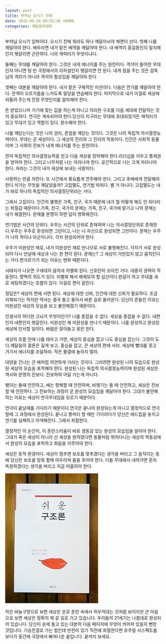 ```yaml
---
layout: post
title: 부처님 오시기 전에
date: 2015-05-24 09:53:45 +0900
categories: 깨달음의대화
---
```

부처님 오시기 임박이다. 오시기 전에 뭐라도 하나 깨달아놔야 체면이 선다. 첫째 나를 깨달아야 한다. 배우라면 내가 맡은 배역을 깨달아야 한다. 내 배역이 홍길동인지 일지매인지 헷갈리면 곤란하다. 나의 캐릭터가 무엇이냐다.

  


둘째는 무대를 깨달아야 한다. 그것은 내게 에너지를 주는 원천이다. 객석이 들어찬 무대인지 아니면 텅 빈 극장에서의 리허설인지 헷갈리면 안 된다. 내게 힘을 주는 것은 감독님의 격려가 아니라 객석의 함성임을 깨달아야 한다.

  


셋째는 대본을 깨달아야 한다. 내가 맡은 구체적인 미션이다. 다음은 연기를 깨달아야 한다. 관객이 오르가즘을 느끼도록 밀당을 연습해야 한다. 마지막으로 내가 이걸로 세상에 되돌려 주는게 진정 무엇인지를 알아채야 한다.

  


돈 받았으니까 거기에 맞는 값을 하는게 아니고 이러한 구조를 다음 세대에 전달하는 것이 중요하다. 연극은 계속되어야 한다.당신이 지구라는 무대에 초대되었거든 캐릭터가 있고 무대가 있고 역할이 있다. 완수해야 한다.

  


나를 깨닫는다는 것은 나의 권리, 존엄을 깨닫는 것이다. 그것은 나의 독립적 의사결정능력이다. 무대는 곧 세상이다. 그 세상의 진리와 그 진리의 작동이다. 인간은 사회적 동물이며 그 사회의 진보가 내게 에너지를 주는 원천이다.

  


먼저 독립적인 의사결정능력을 얻고 다음 세상을 장악해야 한다.리더십을 키우고 통제권을 얻어야 한다. 그리고 나무처럼 나는 자라나야 한다. 공간적으로 나는 크게 자라나야 한다. 자라는 그것이 내가 세상에 보내는 사랑이다.

  


사랑하는 만큼 자란다. 또 시간에서 풍요롭게 연주해야 한다. 그리고 후배에게 전달해야 한다.석가는 무엇을 깨달았을까? 고집멸도, 연기법 따위다. 별 거 아니다. 고집멸도는 내가 바로 하나의 독립적인 의사결정단위라는 거다.

  


그래서 고집이다. 인간의 불행은 가족, 친구, 국가 때문에 내가 뭘 어떻게 해도 안 되더라는 좌절감 때문이다.가족, 친구, 국가의 문제는 가족, 친구, 국가에 맡기고 나의 문제는 내가 해결한다. 문제를 분명히 하면 답이 명확해진다.

  


연기법은 사건의 단위다. 우주는 사건의 단위로 존재하며 나는 의사결정단위로 존재한다.우주는 우주로 완성되면 그만이고, 나는 나 자신으로 완성되면 그만이다. 문제는 우주가 나의 적이냐 아군이냐다. 각자 완성되어야 한다.

  


우주가 미완성인 채로, 내가 미완성인 채로 만나므로 서로 불행해진다. 각자가 서로 완성되어 다시 만날때 세상과 나는 한 편이 된다. 문제는? 그 세상이 가만있지 않고 움직인다는 거다.편가르기가 되는 이유는 변화 때문이다.

  


서태지가 나오면 구세대의 음악과 차별화 된다. 신호탄이 쏘아진 거다. 대중의 권력이 작동한다. 명백히 의도가 있다. 차별화 해서 해체모여 할 심산이다.판갈이 하고 무대를 새로 세팅하겠다는 흐름이 있다. 이걸로 편이 갈린다.

  


정답은? 세상의 편에 서면 된다. 세상에 대한 신뢰, 인간에 대한 신뢰가 필요하다. 조금 지체되기는 하지만 역사는 결국 돌고 돌아서 바른 길로 돌아온다. 당신이 흔들린 이유는 미완성인 세상의 모습을 보고 불안해졌기 때문이다.

  


인생사의 허다한 고뇌가 무엇이던가? 나를 종잡을 수 없다. 세상을 종잡을 수 없다. 내편인지 네편인지 헷갈린다. 미완성인 채 미완성을 만나기 때문이다. 나를 완성하고 완성된 세상에 인사할 일이다. 바람은 잦아들고 꽃은 핀다.

  


세상의 흐름 안에 나를 태우고 가면, 세상이 중심을 잡고 나도 중심을 잡는다. 그것이 도다.깨달음의 결론은 길게 보고, 중심을 잡고, 큰 세상의 편에 서라. 세상에 빨대를 꽂고 거기서 에너지를 조달하라. 작은 물결에 놀라지 말라.

  


대양을 건너는 큰 배처럼 의연하게 가라는 것이다. 그러려면 완성된 나의 모습으로 완성된 세상의 모습을 포착해야 한다. 완성된 나는 독립적 의사결정능력이며 완성된 세상은 역사와 문명의 진보다. 진보하여 어딜 가는게 아니다.

  


팽이는 돌때 안전하고, 배는 항해할 때 안전하며, 비행기는 뜰 때 안전하고, 세상은 진보할 때 안전하다. 그 진보하는 과정이 곧 완성의 모습임을 깨달아야 한다. 그대가 불안해 하는 이유는 세상이 연극무대임을 모르기 때문이다.

  


연극이 끝날때를 기다리기 때문이다.연극은 끝나야 완성되는게 아니고 열정적으로 연극할때 그 과정에서 완성된다. 끝나고 쫑파티 할 때만 기다리다가 당신은 애드립을 놓치고 연기를 실패하고 어색해진다. 그래서 좌절한다.

  


열정적인 이 순간이, 이 혼란스러움이 바로 생동감 있는 완성의 모습임을 알아야 한다. 그대가 죽은 세상이 아니라 산 세상을 원하였다면 동물처럼 뛰어다니는 세상의 역동성에서 완성의 모습을 포착하고 화음을 이루어야 한다.

  


세상은 동적 환경이다. 세상이 멈추면 보조를 맞추겠다는 생각을 버리고 그 움직이는 동에 당신은 보조를 맞춰 함께 어우러져 춤을 추어야 한다. 다들 무대에서 내려가면 혼자 독창하겠다는 생각을 버리고 지금 어울려야 한다.

  


  


![DSC01488.JPG](/files/attach/images/198/431/594/DSC01488.JPG)

  


작은 바늘구멍으로 보면 세상은 온갖 혼란 속에서 허우적대는 것처럼 보이지만 큰 마음으로 보면 세상은 정확히 제 갈 길로 가고 있습니다. 우리들의 21세기는 나름대로 완성되어 있습니다. 당신이 손에 들고 있는 대본의 다음 페이지에 무엇이 씌어져 있을지 뻔한 것입니다. 기승전결로 가는 법인데 반전이 있기 직전에 좌절한다면 유주얼 서스펙트를 보다가 중간에 극장에서 빠져나온 꼴입니다. 끝까지 보세요.